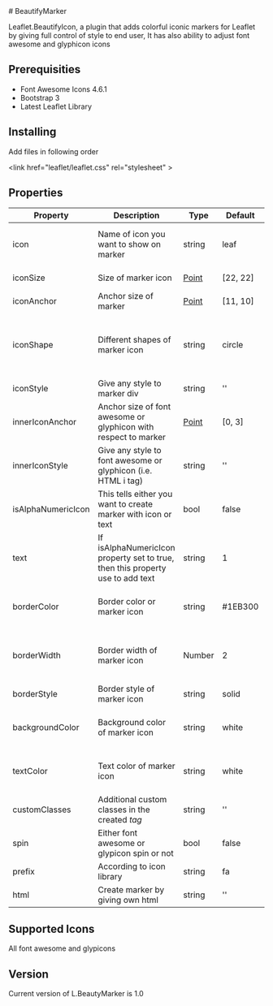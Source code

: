 <link rel="stylesheet" href="readme.css">
# BeautifyMarker

  Leaflet.BeautifyIcon, a plugin that adds colorful iconic markers for Leaflet by giving full control of style to end user, It has also ability to adjust font awesome
  and glyphicon icons
  
## Prerequisities
  <ul>
  <li>Font Awesome Icons 4.6.1</li>
  <li>Bootstrap 3</li>
  <li>Latest Leaflet Library</li>
  </ul>

## Installing
Add files in following order
<div id="beautify-installing">
<span class="angle"><</span><span class="tag">link</span> <span class="attr">href=</span><span class="val">"leaflet/leaflet.css"</span> <span class="attr">rel=</span><span class="val">"stylesheet" </span><span class="angle">></span>
<!--<span class="angle"><</span><span class="tag">script</span> <span class="attr"> src=</span><span class="val">"leaflet/leaflet.js"</span><pre> "></" </pre> <span class="attr">script</span> <span class="angle">></span>-->
<link rel="stylesheet" href="https://maxcdn.bootstrapcdn.com/font-awesome/4.5.0/css/font-awesome.min.css">
<link rel="stylesheet" href="http://netdna.bootstrapcdn.com/bootstrap/3.0.0/css/bootstrap.min.css"> 
<link rel="stylesheet" href="leaflet-beautify-marker-icon.css">
<script src="leaflet-beautify-marker-icon.js"></script>
<script src="leaflet-beautify-marker.js"></script>  
</div>

## Properties
<table>
<thead>
<th>Property</th>
<th>Description</th>
<th>Type</th>
<th>Default</th>
<th>Possible</th>
</thead>
<tbody>
<tr>
<td>icon</td>
<td>Name of icon you want to show on marker</td>
<td>string</td>
<td>leaf</td>
<td>See glyphicons or font-awesome</td>
</tr>
<tr>
<td>iconSize</td>
<td>Size of marker icon</td>
<td><a href="http://leafletjs.com/reference.html#point">Point</a></td>
<td>[22, 22]</td>
<td><a href="http://leafletjs.com/reference.html#icon-options">Icon Options</a></td>
</tr>
<tr>
<td>iconAnchor</td>
<td>Anchor size of marker</td>
<td><a href="http://leafletjs.com/reference.html#point">Point</a></td>
<td>[11, 10]</td>
<td><a href="http://leafletjs.com/reference.html#icon-options">Icon Options</a></td>
</tr>
<tr>
<td>iconShape</td>
<td>Different shapes of marker icon</td>
<td>string</td>
<td>circle</td>
<td>marker, circle-dot, rectangle, rectangle-dot, doughnut</td>
</tr>
<tr>
<td>iconStyle</td>
<td>Give any style to marker div</td>
<td>string</td>
<td>''</td>
<td>Any CSS style</td>
</tr>
<tr>
<td>innerIconAnchor</td>
<td>Anchor size of font awesome or glyphicon with respect to marker</td>
<td><a href="http://leafletjs.com/reference.html#point">Point</a></td>
<td>[0, 3]</td>
<td><a href="http://leafletjs.com/reference.html#icon-options">Icon Options</a></td>
</tr>
<tr>
<td>innerIconStyle</td>
<td>Give any style to font awesome or glyphicon (i.e. HTML i tag)</td>
<td>string</td>
<td>''</td>
<td>Any CSS style</td>
</tr>
<tr>
<td>isAlphaNumericIcon</td>
<td>This tells either you want to create marker with icon or text</td>
<td>bool</td>
<td>false</td>
<td>true</td>
</tr>
<tr>
<td>text</td>
<td>If isAlphaNumericIcon property set to true, then this property use to add text</td>
<td>string</td>
<td>1</td>
<td>Any text you want to display on marker</td>
</tr>
<tr>
<td>borderColor</td>
<td>Border color or marker icon</td>
<td>string</td>
<td>#1EB300</td>
<td>Use any color with name or its code</td>
</tr>
<tr>
<td>borderWidth</td>
<td>Border width of marker icon</td>
<td>Number</td>
<td>2</td>
<td>Any number according to your requirement</td>
</tr>
<tr>
<td>borderStyle</td>
<td>Border style of marker icon</td>
<td>string</td>
<td>solid</td>
<td><a href="http://www.w3schools.com/css/css_border.asp">CSS Border Styles</a></td>
</tr>
<tr>
<td>backgroundColor</td>
<td>Background color of marker icon</td>
<td>string</td>
<td>white</td>
<td>Use any color with name or its code</td>
</tr>
<tr>
<td>textColor</td>
<td>Text color of marker icon</td>
<td>string</td>
<td>white</td>
<td>Use any color with name or its code</td>
</tr>
<tr>
<td>customClasses</td>
<td>Additional custom classes in the created <i>tag</i></td>
<td>string</td>
<td>''</td>
<td>Use any class(es) name</td>
</tr>
<tr>
<td>spin</td>
<td>Either font awesome or glypicon spin or not</td>
<td>bool</td>
<td>false</td>
<td>true</td>
</tr>
<tr>
<td>prefix</td>
<td>According to icon library</td>
<td>string</td>
<td>fa</td>
<td>glyphicon</td>
</tr>
<tr>
<td>html</td>
<td>Create marker by giving own html</td>
<td>string</td>
<td>''</td>
<td>HTML</td>
</tr>
</tbody>
</table>
  
## Supported Icons
All font awesome and glypicons

## Version
Current version of L.BeautyMarker is 1.0
